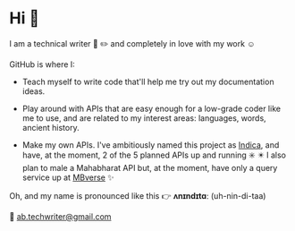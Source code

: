 # Hi :wave:

I am a technical writer :page_with_curl: :pencil2: and completely in love with my work :relaxed: 

GitHub is where I:

-  Teach myself to write code that'll help me try out my documentation ideas.

-  Play around with APIs that are easy enough for a low-grade coder like me to use, and are related to my interest areas: languages, words, ancient history. 

-  Make my own APIs. I've ambitiously named this project as [Indica](https://github.com/AninditaBasu/indica), and have, at the moment, 2 of the 5 planned APIs up and running :eight_spoked_asterisk: :eight_pointed_black_star: I also plan to male a Mahabharat API but, at the moment, have only a query service up at [MBverse](https://mahabharat.onrender.com) :sparkles:

Oh, and my name is pronounced like this :point_right: **ʌnɪndɪtɑː** (uh-nin-di-taa)

:email: ab.techwriter@gmail.com
